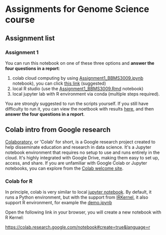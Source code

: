 # Assignments for Genome Science course

## Assignment list
### Assignment 1
You can run this notebook on one of these three options and
**answer the four questions in a report**:
1. colab cloud computing by using [Assignment1_BBMS3009.ipynb](./Assignment1_BBMS3009.ipynb) notebook), you can click [this link](https://colab.fan/StatBiomed/GenomeScienceCourse/assignments/Assignment1_BBMS3009.ipynb) (suggested)
2. local R studio (use the [Assignment1_BBMS3009.Rmd](./Assignment1_BBMS3009.Rmd) notebook) 
3. local jupyter lab with R environment via conda (multiple steps required).

You are strongly suggested to run the scripts yourself. If you still have 
difficulty to run it, you can view the noetbook with results 
[here](https://nbviewer.jupyter.org/github/StatBiomed/GenomeScienceCourse/assignments/Assignment1_BBMS3009.ipynb), and then
**answer the four questions in a report**.


## Colab intro from Google research

[Colaboratory](https://colab.research.google.com/), or 'Colab' for short, is a 
Google research project created to help disseminate  education and research in 
data science. It's a Jupyter notebook environment that requires no setup to use 
and runs entirely in the cloud. It's highly integrated with Google Drive, 
making them easy to set up, access, and share. If you are unfamiliar with Google 
Colab or Jupyter notebooks, you can explore from the 
[Colab welcome site](https://colab.research.google.com).

### Colab for R

In principle, colab is very similar to local 
[jupyter notebook](https://jupyter.org/). 
By default, it runs a Python environment, but with the support from 
[IRKernel](https://irkernel.github.io/), it also support R environment, for 
example the 
[demo.ipynb](https://colab.fan/IRkernel/IRkernel/example-notebooks/Demo.ipynb)

Open the following link in your browser, you will create a new notebook with R 
Kernel:

https://colab.research.google.com/notebook#create=true&language=r
